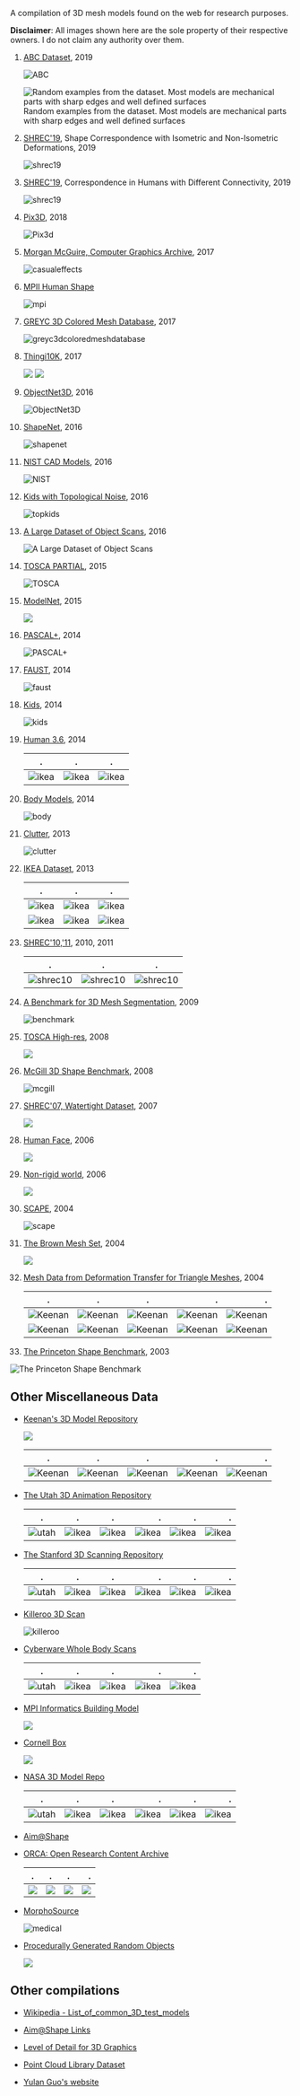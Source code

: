 A compilation of 3D mesh models found on the web for research purposes.

__Disclaimer__: All images shown here are the sole property of their respective owners. I do not claim any authority over them.

1. [ABC Dataset](https://deep-geometry.github.io/abc-dataset/), 2019

    ![ABC](https://deep-geometry.github.io/abc-dataset/assets/images/header.png)

    ![Random examples from the dataset. Most models are mechanical parts with sharp edges and well defined surfaces](https://github.com/zshn25/compilation-of-3d-mesh-model-resources/blob/master/images/abc.png?raw=true)
    Random examples from the dataset. Most models are mechanical parts with sharp edges and well defined surfaces

2. [SHREC'19](https://shrec19.cs.cf.ac.uk/), Shape Correspondence with Isometric and Non-Isometric Deformations, 2019

   ![shrec19](https://shrec19.cs.cf.ac.uk/img/banner.jpg)
   
3. [SHREC'19](http://profs.scienze.univr.it/~marin/shrec19/), Correspondence in Humans with Different Connectivity, 2019

   ![shrec19](http://profs.scienze.univr.it/~marin/shrec19/teaser.png)

2. [Pix3D](http://pix3d.csail.mit.edu/), 2018
   
   ![Pix3d](https://github.com/zshn25/compilation-of-3d-mesh-model-resources/blob/master/images/pix3d.png?raw=true)

3. [Morgan McGuire, Computer Graphics Archive](https://casual-effects.com/data/), 2017

    ![casualeffects](https://github.com/zshn25/compilation-of-3d-mesh-model-resources/blob/master/images/MorganMcGuireComputerGraphicsArchive.png?raw=true)

4. [MPII Human Shape](http://humanshape.mpi-inf.mpg.de/#)

   ![mpi](http://humanshape.mpi-inf.mpg.de/images/pca_components.png)

4. [GREYC 3D Colored Mesh Database](https://downloads.greyc.fr/Greyc3DColoredMeshDatabase/), 2017

    ![greyc3dcoloredmeshdatabase](https://github.com/zshn25/compilation-of-3d-mesh-model-resources/blob/master/images/greyc3dcoloredmeshdatabase.png?raw=true)

6. [Thingi10K](https://ten-thousand-models.appspot.com/), 2017
   
   ![](https://github.com/zshn25/compilation-of-3d-mesh-model-resources/blob/master/images/thingi.png?raw=true)
   ![](https://github.com/zshn25/compilation-of-3d-mesh-model-resources/blob/master/images/thingi_pairs.png?raw=true)

5.  [ObjectNet3D](http://cvgl.stanford.edu/projects/objectnet3d/), 2016

    ![ObjectNet3D](https://github.com/zshn25/compilation-of-3d-mesh-model-resources/blob/master/images/objectnet.png?raw=true)

7. [ShapeNet](http://shapenet.cs.stanford.edu/shrec16/), 2016

    ![shapenet](http://shapenet.cs.stanford.edu/shrec16/images/logo.png)

8. [NIST CAD Models](https://catalog.data.gov/dataset/nist-cad-models-and-step-files-with-pmi), 2016

   ![NIST](https://www.nist.gov/sites/default/files/images/2018/01/10/pmi-ftc-figure_1.png)
   
9. [Kids with Topological Noise](https://vision.in.tum.de/data/datasets/topkids), 2016

   ![topkids](https://vision.in.tum.de/_media/data/datasets/topkids/topkids_teaser.png)
   
9. [A Large Dataset of Object Scans](http://redwood-data.org/3dscan/index.html), 2016

   ![A Large Dataset of Object Scans](http://redwood-data.org/3dscan/img/teaser.jpg)

9. [TOSCA PARTIAL](https://vision.in.tum.de/data/datasets/partial), 2015

   ![TOSCA](https://vision.in.tum.de/_media/data/datasets/partial.png)

9. [ModelNet](http://modelnet.cs.princeton.edu/#), 2015

   ![](http://3dvision.princeton.edu/projects/2014/3DShapeNets/thumbnail.jpg)   

11. [PASCAL+](http://cvgl.stanford.edu/projects/pascal3d.html), 2014

    ![PASCAL+](http://cvgl.stanford.edu/projects/pascal3d+/cads.png)
    
12. [FAUST](http://faust.is.tue.mpg.de/), 2014

    ![faust](http://faust.is.tue.mpg.de/assets/test_resize.png)
   
12. [Kids](https://vision.in.tum.de/data/datasets/kids), 2014

    ![kids](https://vision.in.tum.de/_media/data/datasets/rodola-cvpr14-kids-large.png)
    
13. [Human 3.6](http://vision.imar.ro/human3.6m/description.php), 2014

    .|.|.
    :--------------------------------------------------------------------------------------------:|:-------------------------------------------------------------------------------------------------:|:-------------------------------------------------------------------------------------:
    |![ikea](http://vision.imar.ro/human3.6m/images/overviewimg2.png)|![ikea](http://vision.imar.ro/human3.6m/images/overviewimg.png)|![ikea](http://vision.imar.ro/human3.6m/images/scans/2.png)|
    
14. [Body Models](https://graphics.soe.ucsc.edu/data/BodyModels/), 2014

    ![body](https://graphics.soe.ucsc.edu/data/BodyModels/spring.files/image002.jpg)
    
13. [Clutter](https://vision.in.tum.de/data/datasets/clutter), 2013

    ![clutter](https://vision.in.tum.de/_media/members/rodola/datasets/rodola-ijcv12-scene.png)

10. [IKEA Dataset](http://ikea.csail.mit.edu/), 2013

    .|.|.
    :--------------------------------------------------------------------------------------------:|:-------------------------------------------------------------------------------------------------:|:-------------------------------------------------------------------------------------:
    |![ikea](http://ikea.csail.mit.edu/obj_list/IKEA_table_LACK/lack_table_3_obj0_object/0060.png)|![ikea](http://ikea.csail.mit.edu/obj_list/IKEA_chair_POANG/24abfbc0942cbf8fc8b7874340ccdda3_obj0_object/0060.png)|![ikea](http://ikea.csail.mit.edu/obj_list/IKEA_bookcase_BILLY/billy_bookcase_1_obj0_object/0060.png)|
    |![ikea](http://ikea.csail.mit.edu/obj_list/IKEA_table_LACK/lack_table_2_obj0_object/0060.png)|![ikea](http://ikea.csail.mit.edu/obj_list/IKEA_bookcase_EXPEDIT/d0d7346d825b67f399fdfb1d38fef5b_obj0_object/0060.png)|![ikea](http://ikea.csail.mit.edu/obj_list/IKEA_sofa_KARLSTAD/karlstad_sofa_1_obj0_object/0060.png)|

11. [SHREC'10,'11](http://tosca.cs.technion.ac.il/book/shrec.html), 2010, 2011

    .|.|.
    :--------------------------------------------------------------------------------------------:|:-------------------------------------------------------------------------------------------------:|:-------------------------------------------------------------------------------------:
    |![shrec10](http://tosca.cs.technion.ac.il/book/images/shrec_retrieval.png)|![shrec10](http://tosca.cs.technion.ac.il/book/images/shrec_corr.png)|![shrec10](http://tosca.cs.technion.ac.il/book/images/shrec_feat.png)|

12. [A Benchmark for 3D Mesh Segmentation](http://segeval.cs.princeton.edu/), 2009

    ![benchmark](http://segeval.cs.princeton.edu/public/figures/representative.jpg)

12. [TOSCA High-res](http://tosca.cs.technion.ac.il/book/resources_data.html), 2008

    ![](http://tosca.cs.technion.ac.il/images/data_toscahires.jpg)
    
13. [McGill 3D Shape Benchmark](http://www.cim.mcgill.ca/~shape/benchMark/), 2008

    ![mcgill](http://www.cim.mcgill.ca/~shape/benchMark/images/crabs/crabs1.jpg)

11. [SHREC'07, Watertight Dataset](http://watertight.ge.imati.cnr.it/), 2007

    ![](https://github.com/zshn25/compilation-of-3d-mesh-model-resources/blob/master/images/watertight.png?raw=true)
    
12. [Human Face](http://tosca.cs.technion.ac.il/book/resources_data.html), 2006

    ![](http://tosca.cs.technion.ac.il/images/data_face.jpg)

12. [Non-rigid world](http://tosca.cs.technion.ac.il/book/resources_data.html), 2006

    ![](http://tosca.cs.technion.ac.il/images/data_nonrigid3d.jpg)

12. [SCAPE](http://ai.stanford.edu/~drago/Projects/scape/scape.html), 2004

    ![scape](http://ai.stanford.edu/~drago/Projects/scape/markertransformation.gif)

12. [The Brown Mesh Set](http://graphics.cs.brown.edu/games/brown-mesh-set/), 2004

    ![](http://graphics.cs.brown.edu/games/brown-mesh-set/icon.png)

12. [Mesh Data from Deformation Transfer for Triangle Meshes](http://people.csail.mit.edu/sumner/research/deftransfer/data.html), 2004

    .|.|.|.|.
    :--------------------------------------------------------------------------------------------:|:-------------------------------------------------------------------------------------------------:|:-------------------------------------------------------------------------------------:|--:|--:|
    |![Keenan](http://people.csail.mit.edu/sumner/research/deftransfer/stamps/horse-poses.jpg)|![Keenan](http://people.csail.mit.edu/sumner/research/deftransfer/stamps/camel-collapse.jpg)|![Keenan](http://people.csail.mit.edu/sumner/research/deftransfer/stamps/cat-poses.jpg)|![Keenan](http://people.csail.mit.edu/sumner/research/deftransfer/stamps/camel-gallop.jpg)|![Keenan](http://people.csail.mit.edu/sumner/research/deftransfer/stamps/lion-poses.jpg)|
    |![Keenan](http://people.csail.mit.edu/sumner/research/deftransfer/stamps/face-poses.jpg)|![Keenan](http://people.csail.mit.edu/sumner/research/deftransfer/stamps/head-poses.jpg)|![Keenan](http://people.csail.mit.edu/sumner/research/deftransfer/stamps/flamingo-poses.jpg)|![Keenan](http://people.csail.mit.edu/sumner/research/deftransfer/stamps/elephant-poses.jpg)|![Keenan](http://people.csail.mit.edu/sumner/research/deftransfer/stamps/elephant-gallop.jpg)|

12. [The Princeton Shape Benchmark](http://shape.cs.princeton.edu/benchmark/), 2003
   
   ![The Princeton Shape Benchmark](https://github.com/zshn25/compilation-of-3d-mesh-model-resources/blob/master/images/Princeton.png?raw=true)

## Other Miscellaneous Data

-  [Keenan's 3D Model Repository](https://www.cs.cmu.edu/~kmcrane/Projects/ModelRepository/)

   ![](https://www.cs.cmu.edu/~kmcrane/Projects/ModelRepository/jerry_blendshapes.png)
   
   .|.|.|.|.
   :--------------------------------------------------------------------------------------------:|:-------------------------------------------------------------------------------------------------:|:-------------------------------------------------------------------------------------:|--:|--:|
   |![Keenan](https://www.cs.cmu.edu/~kmcrane/Projects/ModelRepository/spot.png)|![Keenan](https://www.cs.cmu.edu/~kmcrane/Projects/ModelRepository/bob.png)|![Keenan](https://www.cs.cmu.edu/~kmcrane/Projects/ModelRepository/blub.jpg)|![Keenan](https://www.cs.cmu.edu/~kmcrane/Projects/ModelRepository/origins.jpg)|![Keenan](https://www.cs.cmu.edu/~kmcrane/Projects/ModelRepository/Nefertiti.png)|

-  [The Utah 3D Animation Repository](http://www.sci.utah.edu/~wald/animrep/)

   .|.|.|.|.|.
   :--------------------------------------------------------------------------------------------:|:-------------------------------------------------------------------------------------------------:|:-------------------------------------------------------------------------------------:|--:|--:|--:|
   |![utah](http://www.sci.utah.edu/~wald/animrep/generated/ben.small.jpg)|![ikea](http://www.sci.utah.edu/~wald/animrep/generated/explodingDragon.small.jpg)|![ikea](http://www.sci.utah.edu/~wald/animrep/generated/fairy.small.jpg)|![ikea](http://www.sci.utah.edu/~wald/animrep/generated/hand.small.jpg)|![ikea](http://www.sci.utah.edu/~wald/animrep/generated/toasters.small.jpg)|![ikea](http://www.sci.utah.edu/~wald/animrep/generated/wood-doll.small.jpg)|

-  [The Stanford 3D Scanning Repository](http://graphics.stanford.edu/data/3Dscanrep/)

   .|.|.|.|.|.
   :--------------------------------------------------------------------------------------------:|:-------------------------------------------------------------------------------------------------:|:-------------------------------------------------------------------------------------:|--:|--:|--:|
   |![utah](http://graphics.stanford.edu/data/3Dscanrep/stanford-bunny-cebal-ssh.gif)|![ikea](http://graphics.stanford.edu/data/3Dscanrep/happy.gif)|![ikea](http://graphics.stanford.edu/data/3Dscanrep/dragon.gif)|![ikea](http://graphics.stanford.edu/data/3Dscanrep/armadillo.gif)|![ikea](http://graphics.stanford.edu/data/3Dscanrep/xyzrgb/dragon_thumb.jpg)|![ikea](http://graphics.stanford.edu/data/3Dscanrep/lucy-vray_28_mil_poly_hdri_gi.gif)|


-  [Killeroo 3D Scan](http://www.headus.com.au/samples/killeroo/index.html)
  
   ![killeroo](http://www.headus.com.au/samples/killeroo/scan.small.jpg)

-  [Cyberware Whole Body Scans](http://www.headus.com.au/samples/vrml.html)
  
    .|.|.|.|.
    :--------------------------------------------------------------------------------------------:|:-------------------------------------------------------------------------------------------------:|:-------------------------------------------------------------------------------------:|--:|--:|
    |![utah](http://www.headus.com.au/samples/wb-vrml/small-wb6.jpg)|![ikea](http://www.headus.com.au/samples/wb-vrml/small-wb1.jpg)|![ikea](http://www.headus.com.au/samples/wb-vrml/small-wb2.jpg)|![ikea](http://www.headus.com.au/samples/wb-vrml/small-wb3.jpg)|![ikea](http://www.headus.com.au/samples/wb-vrml/small-wb5.jpg)|

-  [MPI Informatics Building Model](http://resources.mpi-inf.mpg.de/mpimodel/v1.0/)

    ![](http://resources.mpi-inf.mpg.de/mpimodel/v1.0/images/introimage.jpg)

-  [Cornell Box](http://www.graphics.cornell.edu/online/box/data.html)

    ![](http://www.graphics.cornell.edu/online/box/box.small.jpg)

-  [NASA 3D Model Repo](https://nasa3d.arc.nasa.gov/models)

   .|.|.|.|.|.
    :--------------------------------------------------------------------------------------------:|:-------------------------------------------------------------------------------------------------:|:-------------------------------------------------------------------------------------:|--:|--:|--:|
    |![utah](https://nasa3d.arc.nasa.gov/shared_assets/models/nmss-z2/Z2_428x321.png)|![ikea](https://nasa3d.arc.nasa.gov/shared_assets/models/sofia/ClosedEndView_428x321.jpg)|![ikea](https://nasa3d.arc.nasa.gov/shared_assets/models/r2/R2_428x321.GIF)|![ikea](https://nasa3d.arc.nasa.gov/shared_assets/models/mkiii-suit/mkiii-suit-428-321.jpg)|![ikea](https://nasa3d.arc.nasa.gov/shared_assets/models/astronaut-glove/astronautglove-428x321.jpg)|![ikea](https://nasa3d.arc.nasa.gov/shared_assets/models/astronaut/astronaut1-428-321.jpg)|

-  [Aim@Shape](http://visionair.ge.imati.cnr.it/ontologies/shapes/)

-  [ORCA: Open Research Content Archive](https://developer.nvidia.com/orca)

   .|.|.|.
    :--------------------------------------------------------------------------------------------:|:-------------------------------------------------------------------------------------------------:|:-------------------------------------------------------------------------------------:|--:|
    |![](https://developer.nvidia.com/sites/default/files/akamai/gameworks/Falcor/Bistro_Cover.png)|![](https://developer.nvidia.com/sites/default/files/akamai/gameworks/Falcor/EmeraldSquare_Cover.png)|![](https://developer.nvidia.com/sites/default/files/akamai/gameworks/Falcor/white%20oak_big.jpg)|![](https://developer.nvidia.com/sites/default/files/akamai/gameworks/Falcor/SunTemple_Cover.png)|
    
-  [MorphoSource](https://www.morphosource.org/)

   ![medical](https://www.morphosource.org/themes/morphosource/graphics/morphosource/homePageFeaured.jpg)
   
-  [Procedurally Generated Random Objects](https://sites.google.com/site/brainrobotdata/home/models)

   ![](https://sites.google.com/site/brainrobotdata/_/rsrc/1507136597830/home/models/TexturedProceduralObjects.png?height=159&width=200)

## Other compilations

- [Wikipedia - List_of_common_3D_test_models](https://en.wikipedia.org/wiki/List_of_common_3D_test_models)

- [Aim@Shape Links](http://visionair.ge.imati.cnr.it/ontologies/shapes/link.jsp)

- [Level of Detail for 3D Graphics](http://lodbook.com/models/)

- [Point Cloud Library Dataset](http://www.pointclouds.org/news/2013/01/07/point-cloud-data-sets/)

- [Yulan Guo's website](http://yulanguo.me/dataset.html)
